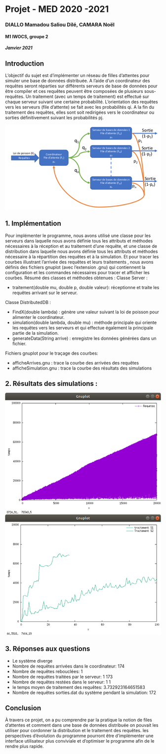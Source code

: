 # Projet - MED 2020 -2021
### DIALLO Mamadou Saliou Dilé, CAMARA Noël
#### M1 IWOCS, groupe 2
##### Janvier 2021

## Introduction

L’objectif du sujet est d’implémenter un réseau de filles d’attentes pour simuler une base de données distribuée.
A l’aide d’un coordinateur des requêtes seront réparties sur différents serveurs de base de données pour être compiler 
et ces requêtes peuvent être composées de plusieurs sous-requêtes.
Un traitement (avec un temps de traitement) est effectué sur chaque serveur suivant une certaine probabilité.
L’orientation des requêtes vers les serveurs (file d’attente) se fait avec les probabilités qi. A la fin du traitement 
des requêtes, elles sont soit redirigées vers le coordinateur ou sorties définitivement suivant les probabilités pj.

![Modèle objet](modele.png)

## 1. Implémentation

Pour implémenter le programme, nous avons utilisé une classe pour les serveurs dans laquelle nous avons définie tous 
les attributs et méthodes nécessaires à la réception et au traitement d’une requête, et une classe de distribution 
dans laquelle nous avons définie tous les attributs et méthodes nécessaire à la répartition des requêtes et à la 
simulation. Et pour tracer les courbes illustrant l’arrivée des requêtes et leurs traitements , nous avons définis 
des fichiers gnuplot (avec l’extension .gnu) qui contiennent la configuration et les commandes nécessaires pour tracer 
et afficher les courbes. Résumé des classes et méthodes obtenues :
Classe Server :
- traitement(double mu, double p, double valeur): réceptionne et traite les requêtes arrivant sur le serveur.

Classe DistributedDB :
- FindX(double lambda) : génère une valeur suivant la loi de poisson pour alimenter le coordinateur.
- simulation(double lambda, double mu) : méthode principale qui oriente les requêtes vers les serveurs et qui effectue 
également la principale partie de la simulation.
- generateData(String arrive) : enregistre les données générées dans un fichier.

Fichiers gnuplot pour le traçage des courbes:
- afficheArrives.gnu : trace la courbe des arrivées des requêtes
- afficheSimulation.gnu : trace la courbe des résultats des simulations

## 2. Résultats des simulations :

![Arrivés](arrives.png)
![Simulation](simulation.png)

## 3. Réponses aux questions

- Le système diverge
- Nombre de requêtes arrivées dans le coordinateur: 174
- Nombre de requêtes rebouclées: 1
- Nombre de requêtes traitées par le serveur: 1 173
- Nombre de requêtes restées dans le serveur: 1 1
- le temps moyen de traitement des requêtes: 3.732923164651583
- Nombre de requêtes sorties.dat du système pendant la simulation: 172

## Conclusion

À travers ce projet, on a pu comprendre par la pratique la notion de files d’attentes et comment dans une base de 
données distribuée on pouvait les utiliser pour cordonner la distribution et le traitement des requêtes. les 
perspectives d’évolution du programme pourront être d’implémenter une interface utilisateur plus conviviale et 
d’optimiser le programme afin de le rendre plus rapide.
